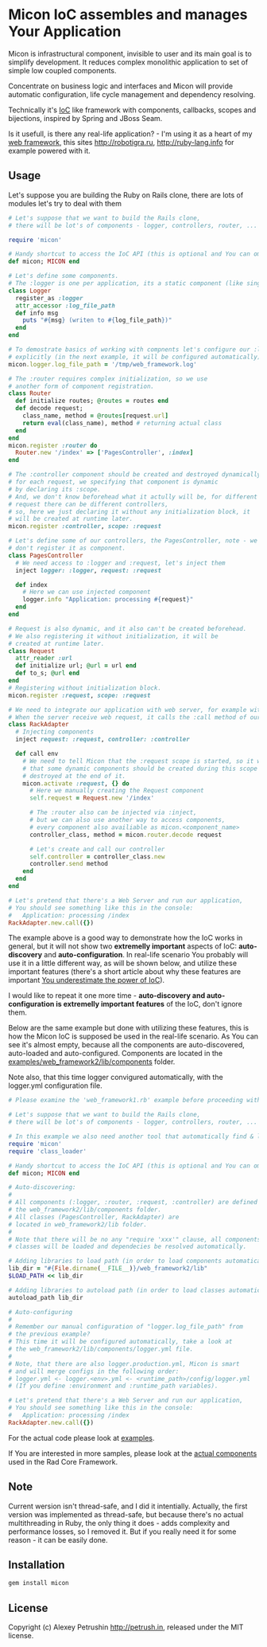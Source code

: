 # Micon IoC assembles and manages Your Application

Micon is infrastructural component, invisible to user and its main goal is to simplify development. It reduces complex monolithic application to set of simple low coupled components.

Concentrate on business logic and interfaces and Micon will provide automatic configuration, life cycle management and dependency resolving.

Technically it's [IoC][ioc] like framework with components, callbacks, scopes and bijections, inspired by Spring and JBoss Seam.

Is it usefull, is there any real-life application? - I'm using it as a heart of my [web framework][rad_core], this sites http://robotigra.ru, http://ruby-lang.info for example powered with it.

## Usage

Let's suppose you are building the Ruby on Rails clone, there are lots of modules let's try to deal with them

``` ruby
# Let's suppose that we want to build the Rails clone,
# there will be lot's of components - logger, controllers, router, ...

require 'micon'

# Handy shortcut to access the IoC API (this is optional and You can omit it).
def micon; MICON end

# Let's define some components.
# The :logger is one per application, its a static component (like singleton).
class Logger
  register_as :logger
  attr_accessor :log_file_path
  def info msg
    puts "#{msg} (writen to #{log_file_path})"
  end
end

# To demostrate basics of working with compnents let's configure our :logger
# explicitly (in the next example, it will be configured automatically).
micon.logger.log_file_path = '/tmp/web_framework.log'

# The :router requires complex initialization, so we use
# another form of component registration.
class Router
  def initialize routes; @routes = routes end
  def decode request;
    class_name, method = @routes[request.url]
    return eval(class_name), method # returning actual class
  end
end
micon.register :router do
  Router.new '/index' => ['PagesController', :index]
end

# The :controller component should be created and destroyed dynamically,
# for each request, we specifying that component is dynamic
# by declaring its :scope.
# And, we don't know beforehead what it actully will be, for different
# request there can be different controllers,
# so, here we just declaring it without any initialization block, it
# will be created at runtime later.
micon.register :controller, scope: :request

# Let's define some of our controllers, the PagesController, note - we
# don't register it as component.
class PagesController
  # We need access to :logger and :request, let's inject them
  inject logger: :logger, request: :request

  def index
    # Here we can use injected component
    logger.info "Application: processing #{request}"
  end
end

# Request is also dynamic, and it also can't be created beforehead.
# We also registering it without initialization, it will be
# created at runtime later.
class Request
  attr_reader :url
  def initialize url; @url = url end
  def to_s; @url end
end
# Registering without initialization block.
micon.register :request, scope: :request

# We need to integrate our application with web server, for example with the Rack.
# When the server receive web request, it calls the :call method of our RackAdapter
class RackAdapter
  # Injecting components
  inject request: :request, controller: :controller

  def call env
    # We need to tell Micon that the :request scope is started, so it will know
    # that some dynamic components should be created during this scope and
    # destroyed at the end of it.
    micon.activate :request, {} do
      # Here we manually creating the Request component
      self.request = Request.new '/index'

      # The :router also can be injected via :inject,
      # but we can also use another way to access components,
      # every component also availiable as micon.<component_name>
      controller_class, method = micon.router.decode request

      # Let's create and call our controller
      self.controller = controller_class.new
      controller.send method
    end
  end
end

# Let's pretend that there's a Web Server and run our application,
# You should see something like this in the console:
#   Application: processing /index
RackAdapter.new.call({})
```

The example above is a good way to demonstrate how the IoC works in general, but it will not show two **extremelly important** aspects of IoC: **auto-discovery** and **auto-configuration**.
In real-life scenario You probably will use it in a little different way, as will be shown below, and utilize these important features (there's a short article about why these features are important [You underestimate the power of IoC][article]).

I would like to repeat it one more time - **auto-discovery and auto-configuration is extremelly important features** of the IoC, don't ignore them.

Below are the same example but done with utilizing these features, this is how the Micon IoC is supposed be used in the real-life scenario. As You can see it's almost empty, because all the components are auto-discovered, auto-loaded and auto-configured. Components are located in the [examples/web_framework2/lib/components](https://github.com/alexeypetrushin/micon/blob/master/examples/web_framework2/lib/components) folder.

Note also, that this time logger convigured automatically, with the logger.yml configuration file.

``` ruby
# Please examine the 'web_framework1.rb' example before proceeding with this one.

# Let's suppose that we want to build the Rails clone,
# there will be lot's of components - logger, controllers, router, ...

# In this example we also need another tool that automatically find & load classes.
require 'micon'
require 'class_loader'

# Handy shortcut to access the IoC API (this is optional and You can omit it).
def micon; MICON end

# Auto-discovering:
#
# All components (:logger, :router, :request, :controller) are defined in
# the web_framework2/lib/components folder.
# All classes (PagesController, RackAdapter) are
# located in web_framework2/lib folder.
#
# Note that there will be no any "require 'xxx'" clause, all components and
# classes will be loaded and dependecies be resolved automatically.

# Adding libraries to load path (in order to load components automatically).
lib_dir = "#{File.dirname(__FILE__)}/web_framework2/lib"
$LOAD_PATH << lib_dir

# Adding libraries to autoload path (in order to load classes automatically).
autoload_path lib_dir

# Auto-configuring
#
# Remember our manual configuration of "logger.log_file_path" from
# the previous example?
# This time it will be configured automatically, take a look at
# the web_framework2/lib/components/logger.yml file.
#
# Note, that there are also logger.production.yml, Micon is smart
# and will merge configs in the following order:
# logger.yml <- logger.<env>.yml <- <runtime_path>/config/logger.yml
# (If you define :environment and :runtime_path variables).

# Let's pretend that there's a Web Server and run our application,
# You should see something like this in the console:
#   Application: processing /index
RackAdapter.new.call({})
```

For the actual code please look at [examples](https://github.com/alexeypetrushin/micon/blob/master/examples).

If You are interested in more samples, please look at the [actual components][rad_core_components] used in the Rad Core Framework.

## Note

Current wersion isn't thread-safe, and I did it intentially. Actually, the first version was implemented as thread-safe, but because there's no actual multithreading in Ruby, the only thing it does - adds complexity and performance losses, so I removed it.
But if you really need it for some reason - it can be easily done.

## Installation

``` bash
gem install micon
```

## License

Copyright (c) Alexey Petrushin http://petrush.in, released under the MIT license.

[ioc]: http://en.wikipedia.org/wiki/Inversion_of_control
[rad_core]: https://github.com/alexeypetrushin/rad_core
[rad_core_components]: https://github.com/alexeypetrushin/rad_core/tree/master/lib/components
[article]: http://ruby-lang.info/blog/you-underestimate-the-power-of-ioc-3fh